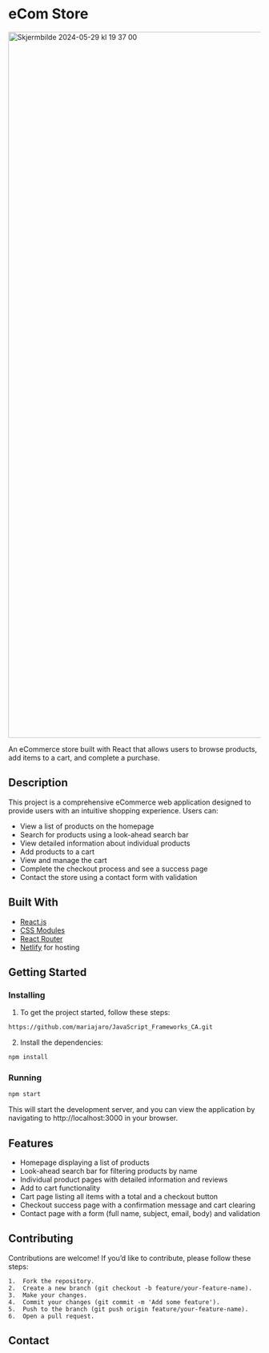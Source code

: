 # eCom Store
<img width="1411" alt="Skjermbilde 2024-05-29 kl  19 37 00" src="https://github.com/mariajaro/JavaScript_Frameworks_CA/assets/114582344/468ba468-c36a-4f0c-8789-a56dad9281a4">

An eCommerce store built with React that allows users to browse products, add items to a cart, and complete a purchase.

## Description

This project is a comprehensive eCommerce web application designed to provide users with an intuitive shopping experience. Users can:
- View a list of products on the homepage
- Search for products using a look-ahead search bar
- View detailed information about individual products
- Add products to a cart
- View and manage the cart
- Complete the checkout process and see a success page
- Contact the store using a contact form with validation

## Built With

- [React.js](https://reactjs.org/)
- [CSS Modules](https://github.com/css-modules/css-modules)
- [React Router](https://reactrouter.com/)
- [Netlify](https://www.netlify.com) for hosting

## Getting Started

### Installing

1. To get the project started, follow these steps:

```bash
https://github.com/mariajaro/JavaScript_Frameworks_CA.git
```

2. Install the dependencies:

```bash
npm install
```

### Running

```bash
npm start
```
This will start the development server, and you can view the application by navigating to http://localhost:3000 in your browser.

## Features

- Homepage displaying a list of products
- Look-ahead search bar for filtering products by name
- Individual product pages with detailed information and reviews
- Add to cart functionality
- Cart page listing all items with a total and a checkout button
- Checkout success page with a confirmation message and cart clearing
- Contact page with a form (full name, subject, email, body) and validation

## Contributing

Contributions are welcome! If you’d like to contribute, please follow these steps:

	1.	Fork the repository.
	2.	Create a new branch (git checkout -b feature/your-feature-name).
	3.	Make your changes.
	4.	Commit your changes (git commit -m 'Add some feature').
	5.	Push to the branch (git push origin feature/your-feature-name).
	6.	Open a pull request.

## Contact

